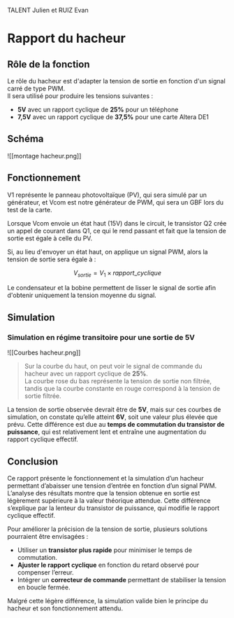 TALENT Julien et RUIZ Evan  
# Rapport du hacheur  

## Rôle de la fonction  

Le rôle du hacheur est d'adapter la tension de sortie en fonction d'un signal carré de type PWM.  
Il sera utilisé pour produire les tensions suivantes :  
* **5V** avec un rapport cyclique de **25%** pour un téléphone  
* **7,5V** avec un rapport cyclique de **37,5%** pour une carte Altera DE1  

## Schéma  
![[montage hacheur.png]]  

## Fonctionnement  

V1 représente le panneau photovoltaïque (PV), qui sera simulé par un générateur, et Vcom est notre générateur de PWM, qui sera un GBF lors du test de la carte.  

Lorsque Vcom envoie un état haut (15V) dans le circuit, le transistor Q2 crée un appel de courant dans Q1, ce qui le rend passant et fait que la tension de sortie est égale à celle du PV.  

Si, au lieu d'envoyer un état haut, on applique un signal PWM, alors la tension de sortie sera égale à :  

$$ V_{sortie} = V_1 \times rapport\_cyclique $$  

Le condensateur et la bobine permettent de lisser le signal de sortie afin d'obtenir uniquement la tension moyenne du signal.  

## Simulation  

### Simulation en régime transitoire pour une sortie de 5V  
![[Courbes hacheur.png]]  

>Sur la courbe du haut, on peut voir le signal de commande du hacheur avec un rapport cyclique de **25%**.  
>La courbe rose du bas représente la tension de sortie non filtrée, tandis que la courbe constante en rouge correspond à la tension de sortie filtrée.  

La tension de sortie observée devrait être de **5V**, mais sur ces courbes de simulation, on constate qu’elle atteint **6V**, soit une valeur plus élevée que prévu. Cette différence est due au **temps de commutation du transistor de puissance**, qui est relativement lent et entraîne une augmentation du rapport cyclique effectif.  

## Conclusion  

Ce rapport présente le fonctionnement et la simulation d’un hacheur permettant d’abaisser une tension d’entrée en fonction d’un signal PWM.  
L’analyse des résultats montre que la tension obtenue en sortie est légèrement supérieure à la valeur théorique attendue. Cette différence s’explique par la lenteur du transistor de puissance, qui modifie le rapport cyclique effectif.  

Pour améliorer la précision de la tension de sortie, plusieurs solutions pourraient être envisagées :  
- Utiliser un **transistor plus rapide** pour minimiser le temps de commutation.  
- **Ajuster le rapport cyclique** en fonction du retard observé pour compenser l’erreur.  
- Intégrer un **correcteur de commande** permettant de stabiliser la tension en boucle fermée.  

Malgré cette légère différence, la simulation valide bien le principe du hacheur et son fonctionnement attendu.  
